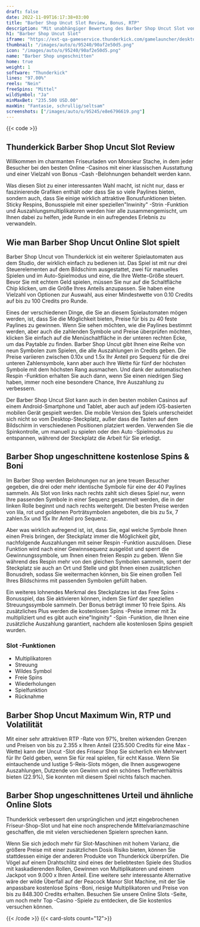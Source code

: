 ```yaml
---
draft: false
date: 2022-11-09T16:17:38+03:00
title: "Barber Shop Uncut Slot Review, Bonus, RTP"
description: "Mit unabhängiger Bewertung des Barber Shop Uncut Slot von Thunderkick können Sie kostenlos oder echtes Geld spielen und hier einen Bonus erhalten!"
h1: "Barber Shop Uncut Slot"
iframe: "https://ext-qa-gameservice.thunderkick.com/gamelauncher/desktopLauncher/external-lobby?gameId=tk-barbershop-a&container=container&operatorId=2"
thumbnail: "/images/auto/o/95240/90af2e50d5.png"
icon: "/images/auto/o/95240/90af2e50d5.png"
name: "Barber Shop ungeschnitten"
home: true
weight: 1
software: "Thunderkick"
lines: "97.00%"
reels: "Nein"
freeSpins: "Mittel"
wildSymbol: "Ja"
minMaxBet: "235.500 USD.00"
maxWin: "Fantasie, schrullig/seltsam"
screenshots: ["/images/auto/o/95245/e8e6796619.png"]
---
```


{{< code >}}<h2>Thunderkick Barber Shop Uncut Slot Review</h2><p>Willkommen im charmanten Friseurladen von Monsieur Stache, in dem jeder Besucher bei den besten Online -Casinos mit einer klassischen Ausstattung und einer Vielzahl von Bonus -Cash -Belohnungen behandelt werden kann.</p><p>Was diesen Slot zu einer interessanten Wahl macht, ist nicht nur, dass er faszinierende Grafiken enthält oder dass Sie so viele Paylines bieten, sondern auch, dass Sie einige wirklich attraktive Bonusfunktionen bieten. Sticky Respins, Bonusspiele mit einer speziellen"Inwinity" -Strin -Funktion und Auszahlungsmultiplikatoren werden hier alle zusammengemischt, um Ihnen dabei zu helfen, jede Runde in ein aufregendes Erlebnis zu verwandeln.</p><h2>Wie man Barber Shop Uncut Online Slot spielt</h2><p>Barber Shop Uncut von Thunderkick ist ein weiterer Spielautomaten aus dem Studio, der wirklich einfach zu bedienen ist. Das Spiel ist mit nur drei Steuerelementen auf dem Bildschirm ausgestattet, zwei für manuelles Spielen und im Auto-Spielmodus und eine, die Ihre Wette-Größe steuert. Bevor Sie mit echtem Geld spielen, müssen Sie nur auf die Schaltfläche Chip klicken, um die Größe Ihres Anteils anzupassen. Sie haben eine Vielzahl von Optionen zur Auswahl, aus einer Mindestwette von 0.10 Credits auf bis zu 100 Credits pro Runde.</p><p>Eines der verschiedenen Dinge, die Sie an diesem Spielautomaten mögen werden, ist, dass Sie die Möglichkeit bieten, Preise für bis zu 40 feste Paylines zu gewinnen. Wenn Sie sehen möchten, wie die Paylines bestimmt werden, aber auch die zahlenden Symbole und Preise überprüfen möchten, klicken Sie einfach auf die Menüschaltfläche in der unteren rechten Ecke, um das Paytable zu finden. Barber Shop Uncut gibt Ihnen eine Reihe von neun Symbolen zum Spielen, die alle Auszahlungen in Credits geben. Die Preise variieren zwischen 0.10x und 1.5x Ihr Anteil pro Sequenz für die drei unteren Zahlensymbole, kann aber auch Ihre Wette für fünf der höchsten Symbole mit dem höchsten Rang ausmachen. Und dank der automatischen Respin -Funktion erhalten Sie auch dann, wenn Sie einen niedrigen Sieg haben, immer noch eine besondere Chance, Ihre Auszahlung zu verbessern.</p><p>Der Barber Shop Uncut Slot kann auch in den besten mobilen Casinos auf einem Android-Smartphone und Tablet, aber auch auf jedem iOS-basierten mobilen Gerät gespielt werden. Die mobile Version des Spiels unterscheidet sich nicht so vom Desktop-Steckplatz, außer dass die Tasten auf dem Bildschirm in verschiedenen Positionen platziert werden. Verwenden Sie die Spinkontrolle, um manuell zu spielen oder den Auto -Spielmodus zu entspannen, während der Steckplatz die Arbeit für Sie erledigt.</p><h2>Barber Shop ungeschnittene kostenlose Spins & Boni</h2><p>Im Barber Shop werden Belohnungen nur an jene treuen Besucher gegeben, die drei oder mehr identische Symbole für eine der 40 Paylines sammeln. Als Slot von links nach rechts zahlt sich dieses Spiel nur, wenn Ihre passenden Symbole in einer Sequenz gesammelt werden, die in der linken Rolle beginnt und nach rechts weitergeht. Die besten Preise werden von lila, rot und goldenen Porträtsymbolen angeboten, die bis zu 5x, 7 zahlen.5x und 15x Ihr Anteil pro Sequenz.</p><p>Aber was wirklich aufregend ist, ist, dass Sie, egal welche Symbole Ihnen einen Preis bringen, der Steckplatz immer die Möglichkeit gibt, nachfolgende Auszahlungen mit seiner Respin -Funktion auszulösen. Diese Funktion wird nach einer Gewinnsequenz ausgelöst und sperrt die Gewinnungssymbole, um Ihnen einen freien Respin zu geben. Wenn Sie während des Respin mehr von den gleichen Symbolen sammeln, sperrt der Steckplatz sie auch an Ort und Stelle und gibt Ihnen einen zusätzlichen Bonusdreh, sodass Sie weitermachen können, bis Sie einen großen Teil Ihres Bildschirms mit passenden Symbolen gefüllt haben.</p><p>Ein weiteres lohnendes Merkmal des Steckplatzes ist das Free Spins -Bonusspiel, das Sie aktivieren können, indem Sie fünf der speziellen Streuungssymbole sammeln. Der Bonus beträgt immer 10 freie Spins. Als zusätzliches Plus werden die kostenlosen Spins -Preise immer mit 3x multipliziert und es gibt auch eine"Inginity" -Spin -Funktion, die Ihnen eine zusätzliche Auszahlung garantiert, nachdem alle kostenlosen Spins gespielt wurden.</p><h3>
Slot -Funktionen</h3><ul>
<li></span>
Multiplikatoren</li>
<li></span>
Streuung</li>
<li></span>
Wildes Symbol</li>
<li></span>
Freie Spins</li>
<li></span>
Wiederholungen</li>
<li></span>
Spielfunktion</li>
<li></span>
Rücknahme</li></ul><h2>Barber Shop Uncut Maximum Win, RTP und Volatilität</h2><p>Mit einer sehr attraktiven RTP -Rate von 97%, breiten wirkenden Grenzen und Preisen von bis zu 2.355 x Ihren Anteil (235.500 Credits für eine Max -Wette) kann der Uncut -Slot des Friseur Shop Sie sicherlich ein Mehrwert für Ihr Geld geben, wenn Sie für real spielen, für echt Kasse. Wenn Sie eintauchende und lustige 5-Reis-Slots mögen, die Ihnen ausgewogene Auszahlungen, Dutzende von Gewinn und ein schönes Trefferverhältnis bieten (22.9%), Sie konnten mit diesem Spiel nichts falsch machen.</p><h2>Barber Shop ungeschnittenes Urteil und ähnliche Online Slots</h2><p>Thunderkick verbessert den ursprünglichen und jetzt eingebrochenen Friseur-Shop-Slot und hat eine noch ansprechende Mittelvarianzmaschine geschaffen, die mit vielen verschiedenen Spielern sprechen kann.</p><p>Wenn Sie sich jedoch mehr für Slot-Maschinen mit hohem Varianz, die größere Preise mit einer zusätzlichen Dosis Risiko bieten, können Sie stattdessen einige der anderen Produkte von Thunderkick überprüfen. Die Vögel auf einem Drahtschlitz sind eines der beliebtesten Spiele des Studios mit kaskadierenden Rollen, Gewinnen von Multiplikatoren und einem Jackpot von 9.000 x Ihren Anteil. Eine weitere sehr interessante Alternative wäre der wilde Überfall auf der Peacock Manor Slot Machine, mit der Sie anpassbare kostenlose Spins -Boni, riesige Multiplikatoren und Preise von bis zu 848.300 Credits erhalten. Besuchen Sie unsere Online Slots -Seite, um noch mehr Top -Casino -Spiele zu entdecken, die Sie kostenlos versuchen können.</p>{{< /code >}}
{{< card-slots count="12">}}